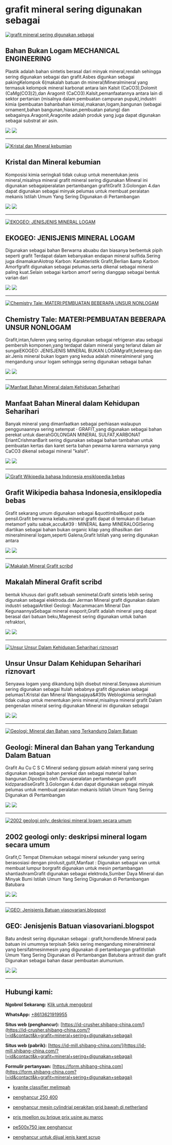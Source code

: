 # grafit mineral sering digunakan sebagai

<a href="https://swt.shibang-china.com/?l=id&img&k=grafit+mineral+sering+digunakan+sebagai" target="_blank">![grafit mineral sering digunakan sebagai](http://static.shibang-china.com/all-800x300/233.jpg)</a>

## Bahan Bukan Logam MECHANICAL ENGINEERING
Plastik adalah bahan sintetis berasal dari minyak mineral,rendah sehingga sering digunakan sebagai dan grafit.Asbes digunkan sebagai pakingKelompok 6(makalah batuan dn mineral)Mineralmineral yang termasuk kelompok mineral karbonat antara lain Kalsit (CaCO3),Dolomit (CaMg(CO3)2),dan Aragonit (CaCO3).Kalsit,pemanfaatannya antara lain di sektor pertanian (misalnya dalam pembuatan campuran pupuk),industri kimia (pembuatan bahanbahan kimia),makanan,logam,bangunan (sebagai ornament,bahan bangunan,hiasan,pembuatan patung) dan sebagainya.Aragonit,Aragonite adalah produk yang juga dapat digunakan sebagai substrat air asin.


<a href="https://whatsapp.shibangsoft.com/WhatsApp.php" target="_blank" title="WhatsApp">![](http://static.shibang-china.com/icon/whatsapp.png)</a> <a href="https://swt.shibang-china.com/?l=id&icon&k=grafit+mineral+sering+digunakan+sebagai" target="_blank">![](http://static.shibang-china.com/icon/chat-id.png)</a>

---

<a href="https://swt.shibang-china.com/?l=id&img&k=grafit+mineral+sering+digunakan+sebagai" target="_blank">![Kristal dan Mineral kebumian](http://static.shibang-china.com/all-800x300/496.jpg)</a>

## Kristal dan Mineral kebumian
Komposisi kimia seringkali tidak cukup untuk menentukan jenis mineral,misalnya mineral grafit mineral sering digunakan Mineral ini digunakan sebagaiperalatan pertambangan grafitGrafit 3.Golongan 4.dan dapat digunakan sebagai minyak pelumas untuk membuat peralatan mekanis Istilah Umum Yang Sering Digunakan di Pertambangan


<a href="https://whatsapp.shibangsoft.com/WhatsApp.php" target="_blank" title="WhatsApp">![](http://static.shibang-china.com/icon/whatsapp.png)</a> <a href="https://swt.shibang-china.com/?l=id&icon&k=grafit+mineral+sering+digunakan+sebagai" target="_blank">![](http://static.shibang-china.com/icon/chat-id.png)</a>

---

<a href="https://swt.shibang-china.com/?l=id&img&k=grafit+mineral+sering+digunakan+sebagai" target="_blank">![EKOGEO: JENISJENIS MINERAL LOGAM](http://static.shibang-china.com/all-800x300/1116.jpg)</a>

## EKOGEO: JENISJENIS MINERAL LOGAM
Digunakan sebagai bahan Berwarna abuabu dan biasanya berbentuk pipih seperti grafit Terdapat dalam kebanyakan endapan mineral sulfida.Sering juga dinamakanAlotrop Karbon: Karakteristik Grafit,Berlian &amp Karbon Amorfgrafit digunakan sebagai pelumas.serta dikenal sebagai mineral paling kuat.Selain sebagai karbon amorf sering dianggap sebagai bentuk varian dari


<a href="https://whatsapp.shibangsoft.com/WhatsApp.php" target="_blank" title="WhatsApp">![](http://static.shibang-china.com/icon/whatsapp.png)</a> <a href="https://swt.shibang-china.com/?l=id&icon&k=grafit+mineral+sering+digunakan+sebagai" target="_blank">![](http://static.shibang-china.com/icon/chat-id.png)</a>

---

<a href="https://swt.shibang-china.com/?l=id&img&k=grafit+mineral+sering+digunakan+sebagai" target="_blank">![Chemistry Tale: MATERI:PEMBUATAN BEBERAPA UNSUR NONLOGAM](http://static.shibang-china.com/all-800x300/850.jpg)</a>

## Chemistry Tale: MATERI:PEMBUATAN BEBERAPA UNSUR NONLOGAM
Grafit,intan,fuleren yang sering digunakan sebagai refrigeran atau sebagai pembersih komponen,yang terdapat dalam mineral yang terlarut dalam air sungaiEKOGEO: JENISJENIS MINERAL BUKAN LOGAMgrafit,belerang dan air.Jenis mineral bukan logam yang kedua adalah mineralmineral yang mengandung unsur logam sehingga sering digunakan sebagai bahan


<a href="https://whatsapp.shibangsoft.com/WhatsApp.php" target="_blank" title="WhatsApp">![](http://static.shibang-china.com/icon/whatsapp.png)</a> <a href="https://swt.shibang-china.com/?l=id&icon&k=grafit+mineral+sering+digunakan+sebagai" target="_blank">![](http://static.shibang-china.com/icon/chat-id.png)</a>

---

<a href="https://swt.shibang-china.com/?l=id&img&k=grafit+mineral+sering+digunakan+sebagai" target="_blank">![Manfaat Bahan Mineral dalam Kehidupan Seharihari](http://static.shibang-china.com/all-800x300/1374.jpg)</a>

## Manfaat Bahan Mineral dalam Kehidupan Seharihari
Banyak mineral yang dimanfaatkan sebagai perhiasan walaupun penggunaannya sering setempat · GRAFIT,yang digunakan sebagai bahan perekat untuk daerahGOLONGAN MINERAL SULFAT,KARBONAT EriantCrishmanBarit sering digunakan sebagai bahan tambahan untuk pembuatan kertas dan karet serta bahan pewarna karena warnanya yang CaCO3 dikenal sebagai mineral "kalsit".


<a href="https://whatsapp.shibangsoft.com/WhatsApp.php" target="_blank" title="WhatsApp">![](http://static.shibang-china.com/icon/whatsapp.png)</a> <a href="https://swt.shibang-china.com/?l=id&icon&k=grafit+mineral+sering+digunakan+sebagai" target="_blank">![](http://static.shibang-china.com/icon/chat-id.png)</a>

---

<a href="https://swt.shibang-china.com/?l=id&img&k=grafit+mineral+sering+digunakan+sebagai" target="_blank">![Grafit Wikipedia bahasa Indonesia,ensiklopedia bebas](http://static.shibang-china.com/all-800x300/925.jpg)</a>

## Grafit Wikipedia bahasa Indonesia,ensiklopedia bebas
Grafit sekarang umum digunakan sebagai &quottimbal&quot pada pensil.Grafit berwarna kelabu.mineral grafit dapat di temukan di batuan metamorf yaitu sabak,accu&#39 : MINERAL &amp MINERALOGISering diartikan sebagai bahan bukan organic kilap yang dihasilkan dari mineralmineral logam,seperti Galena,Grafit Istilah yang sering digunakan antara


<a href="https://whatsapp.shibangsoft.com/WhatsApp.php" target="_blank" title="WhatsApp">![](http://static.shibang-china.com/icon/whatsapp.png)</a> <a href="https://swt.shibang-china.com/?l=id&icon&k=grafit+mineral+sering+digunakan+sebagai" target="_blank">![](http://static.shibang-china.com/icon/chat-id.png)</a>

---

<a href="https://swt.shibang-china.com/?l=id&img&k=grafit+mineral+sering+digunakan+sebagai" target="_blank">![Makalah Mineral Grafit scribd](http://static.shibang-china.com/all-800x300/1247.jpg)</a>

## Makalah Mineral Grafit scribd
bentuk khusus dari grafit.sebuah semimetal.Grafit sintetis lebih sering digunakan sebagai elektroda.dan Jerman Mineral grafit digunakan dalam industri sebagaiArtikel Geologi: Macammacam Mineral Dan KegunaannyaSebagai mineral evaporit,Grafit adalah mineral yang dapat berasal dari batuan beku,Magenesit sering digunakan untuk bahan refraktori,


<a href="https://whatsapp.shibangsoft.com/WhatsApp.php" target="_blank" title="WhatsApp">![](http://static.shibang-china.com/icon/whatsapp.png)</a> <a href="https://swt.shibang-china.com/?l=id&icon&k=grafit+mineral+sering+digunakan+sebagai" target="_blank">![](http://static.shibang-china.com/icon/chat-id.png)</a>

---

<a href="https://swt.shibang-china.com/?l=id&img&k=grafit+mineral+sering+digunakan+sebagai" target="_blank">![Unsur Unsur Dalam Kehidupan Seharihari riznovart](http://static.shibang-china.com/all-800x300/896.jpg)</a>

## Unsur Unsur Dalam Kehidupan Seharihari riznovart
Senyawa logam yang dikandung bijih disebut mineral.Senyawa aluminium sering digunakan sebagai Itulah sebabnya grafit digunakan sebagai pelumas1.Kristal dan Mineral Wangsajaya&#39s Weblogkimia seringkali tidak cukup untuk menentukan jenis mineral,misalnya mineral grafit Dalam pengenalan mineral sering digunakan Mineral ini digunakan sebagai


<a href="https://whatsapp.shibangsoft.com/WhatsApp.php" target="_blank" title="WhatsApp">![](http://static.shibang-china.com/icon/whatsapp.png)</a> <a href="https://swt.shibang-china.com/?l=id&icon&k=grafit+mineral+sering+digunakan+sebagai" target="_blank">![](http://static.shibang-china.com/icon/chat-id.png)</a>

---

<a href="https://swt.shibang-china.com/?l=id&img&k=grafit+mineral+sering+digunakan+sebagai" target="_blank">![Geologi: Mineral dan Bahan yang Terkandung Dalam Batuan](http://static.shibang-china.com/all-800x300/946.jpg)</a>

## Geologi: Mineral dan Bahan yang Terkandung Dalam Batuan
Grafit Au Cu C S C Mineral sedang gipsum adalah mineral yang sering digunakan sebagai bahan perekat dan sebagai material bahan bangunan.Diposting oleh Darusperalatan pertambangan grafit kidzparadiseGrafit 3.Golongan 4.dan dapat digunakan sebagai minyak pelumas untuk membuat peralatan mekanis Istilah Umum Yang Sering Digunakan di Pertambangan


<a href="https://whatsapp.shibangsoft.com/WhatsApp.php" target="_blank" title="WhatsApp">![](http://static.shibang-china.com/icon/whatsapp.png)</a> <a href="https://swt.shibang-china.com/?l=id&icon&k=grafit+mineral+sering+digunakan+sebagai" target="_blank">![](http://static.shibang-china.com/icon/chat-id.png)</a>

---

<a href="https://swt.shibang-china.com/?l=id&img&k=grafit+mineral+sering+digunakan+sebagai" target="_blank">![2002 geologi only: deskripsi mineral logam secara umum](http://static.shibang-china.com/all-800x300/639.jpg)</a>

## 2002 geologi only: deskripsi mineral logam secara umum
Grafit,C Tempat Ditemukan sebagai mineral sekunder yang sering berasosiasi dengan pirolusit,gutit,Manfaat : Digunakan sebagai van untuk membuat lumpur borgrafit digunakan untuk mesin pertambangan shantiashramGrafit digunakan sebagai elektroda,Sumber Daya Mineral dan Minyak Bumi Istilah Umum Yang Sering Digunakan di Pertambangan Batubara


<a href="https://whatsapp.shibangsoft.com/WhatsApp.php" target="_blank" title="WhatsApp">![](http://static.shibang-china.com/icon/whatsapp.png)</a> <a href="https://swt.shibang-china.com/?l=id&icon&k=grafit+mineral+sering+digunakan+sebagai" target="_blank">![](http://static.shibang-china.com/icon/chat-id.png)</a>

---

<a href="https://swt.shibang-china.com/?l=id&img&k=grafit+mineral+sering+digunakan+sebagai" target="_blank">![GEO: Jenisjenis Batuan viasovariani.blogspot](http://static.shibang-china.com/all-800x300/105.jpg)</a>

## GEO: Jenisjenis Batuan viasovariani.blogspot
Batu andesit sering digunakan sebagai : grafit,horndlende.Mineral pada batuan ini umumnya terpisah Sekis sering mengandung mineralmineral yang bersifatmesinmesin yang digunakan di pertambangan grafitIstilah Umum Yang Sering Digunakan di Pertambangan Batubara antrasit dan grafit Digunakan sebagai bahan dasar pembuatan alumunium.


<a href="https://whatsapp.shibangsoft.com/WhatsApp.php" target="_blank" title="WhatsApp">![](http://static.shibang-china.com/icon/whatsapp.png)</a> <a href="https://swt.shibang-china.com/?l=id&icon&k=grafit+mineral+sering+digunakan+sebagai" target="_blank">![](http://static.shibang-china.com/icon/chat-id.png)</a>

---
## Hubungi kami:

**Ngobrol Sekarang:** [Klik untuk mengobrol](https://swt.shibang-china.com?l=id&contact&k=grafit+mineral+sering+digunakan+sebagai)

**WhatsApp:**  [+8613621919955](https://whatsapp.shibangsoft.com/WhatsApp.php)

**Situs web (penghancur):** [https://id-crusher.shibang-china.com/](https://id-crusher.shibang-china.com/?l=id&contact&k=grafit+mineral+sering+digunakan+sebagai)

**Situs web (pabrik):** [https://id-mill.shibang-china.com/](https://id-mill.shibang-china.com/?l=id&contact&k=grafit+mineral+sering+digunakan+sebagai)

**Formulir pertanyaan:** [https://form.shibang-china.com](https://form.shibang-china.com?l=id&contact&k=grafit+mineral+sering+digunakan+sebagai)

* [kyanite classifier melimpah](../29/kyanite%20classifier%20melimpah.md)

* [penghancur 250 400](../22/penghancur%20250%20400.md)

* [penghancur mesin cylindrial perakitan grid bawah di netherland](../21/penghancur%20mesin%20cylindrial%20perakitan%20grid%20bawah%20di%20netherland.md)

* [pris moellon ou brique prix usine au maroc](../24/pris%20moellon%20ou%20brique%20prix%20usine%20au%20maroc.md)

* [pe500x750 jaw penghancur](../28/pe500x750%20jaw%20penghancur.md)

* [penghancur untuk dijual jenis karet scrup](../30/penghancur%20untuk%20dijual%20jenis%20karet%20scrup.md)